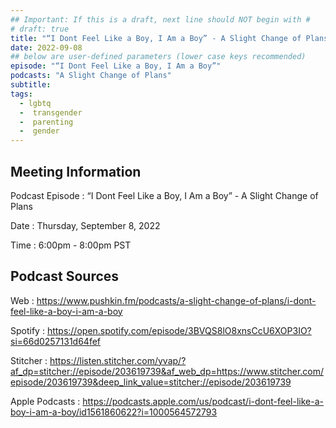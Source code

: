 ```yaml
---
## Important: If this is a draft, next line should NOT begin with #
# draft: true
title: "“I Dont Feel Like a Boy, I Am a Boy” - A Slight Change of Plans"
date: 2022-09-08
## below are user-defined parameters (lower case keys recommended)
episode: "“I Dont Feel Like a Boy, I Am a Boy”"
podcasts: "A Slight Change of Plans"
subtitle:
tags:
  - lgbtq
  -  transgender
  -  parenting
  -  gender
---
```


## Meeting Information

Podcast Episode
:   “I Dont Feel Like a Boy, I Am a Boy” - A Slight Change of Plans

Date
:   Thursday, September 8, 2022

Time
:   6:00pm - 8:00pm PST

## Podcast Sources

Web
:   https://www.pushkin.fm/podcasts/a-slight-change-of-plans/i-dont-feel-like-a-boy-i-am-a-boy

Spotify
:   https://open.spotify.com/episode/3BVQS8lO8xnsCcU6XOP3IO?si=66d0257131d64fef

Stitcher
:   https://listen.stitcher.com/yvap/?af_dp=stitcher://episode/203619739&af_web_dp=https://www.stitcher.com/episode/203619739&deep_link_value=stitcher://episode/203619739

Apple Podcasts
:   https://podcasts.apple.com/us/podcast/i-dont-feel-like-a-boy-i-am-a-boy/id1561860622?i=1000564572793

